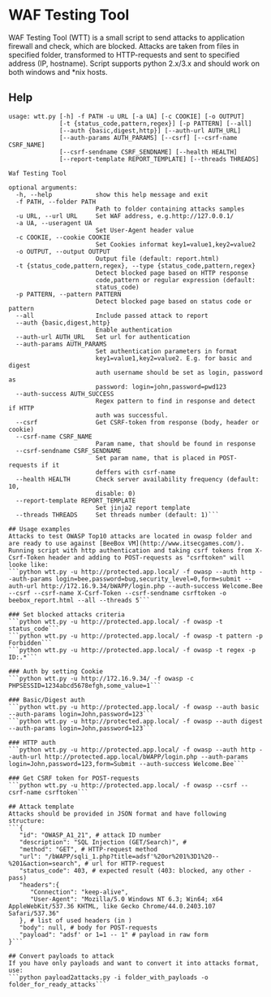 # WAF Testing Tool
WAF Testing Tool (WTT) is a small script to send attacks to application firewall and check, which are blocked. Attacks are taken from files in specified folder, transformed to HTTP-requests and sent to specified address (IP, hostname).
Script supports python 2.x/3.x and should work on both windows and *nix hosts.

## Help
```# python wtt.py --help
usage: wtt.py [-h] -f PATH -u URL [-a UA] [-c COOKIE] [-o OUTPUT]
              [-t {status_code,pattern,regex}] [-p PATTERN] [--all]
              [--auth {basic,digest,http}] [--auth-url AUTH_URL]
              [--auth-params AUTH_PARAMS] [--csrf] [--csrf-name CSRF_NAME]
              [--csrf-sendname CSRF_SENDNAME] [--health HEALTH]
              [--report-template REPORT_TEMPLATE] [--threads THREADS]

Waf Testing Tool

optional arguments:
  -h, --help            show this help message and exit
  -f PATH, --folder PATH
                        Path to folder containing attacks samples
  -u URL, --url URL     Set WAF address, e.g.http://127.0.0.1/
  -a UA, --useragent UA
                        Set User-Agent header value
  -c COOKIE, --cookie COOKIE
                        Set Cookies informat key1=value1,key2=value2
  -o OUTPUT, --output OUTPUT
                        Output file (default: report.html)
  -t {status_code,pattern,regex}, --type {status_code,pattern,regex}
                        Detect blocked page based on HTTP response
                        code,pattern or regular expression (default:
                        status_code)
  -p PATTERN, --pattern PATTERN
                        Detect blocked page based on status code or pattern
  --all                 Include passed attack to report
  --auth {basic,digest,http}
                        Enable authentication
  --auth-url AUTH_URL   Set url for authentication
  --auth-params AUTH_PARAMS
                        Set authentication parameters in format
                        key1=value1,key2=value2. E.g. for basic and digest
                        auth username should be set as login, password as
                        password: login=john,password=pwd123
  --auth-success AUTH_SUCCESS
                        Regex pattern to find in response and detect if HTTP
                        auth was successful.
  --csrf                Get CSRF-token from response (body, header or cookie)
  --csrf-name CSRF_NAME
                        Param name, that should be found in response
  --csrf-sendname CSRF_SENDNAME
                        Set param name, that is placed in POST-requests if it
                        deffers with csrf-name
  --health HEALTH       Check server availability frequency (default: 10,
                        disable: 0)
  --report-template REPORT_TEMPLATE
                        Set jinja2 report template
  --threads THREADS     Set threads number (default: 1)```

## Usage examples
Attacks to test OWASP Top10 attacks are located in owasp folder and are ready to use against [BeeBox VM](http://www.itsecgames.com/).
Running script with http authentication and taking csrf tokens from X-Csrf-Token header and adding to POST-requests as "csrftoken" will looke like:
```python wtt.py -u http://protected.app.local/ -f owasp --auth http --auth-params login=bee,password=bug,security_level=0,form=submit --auth-url http://172.16.9.34/bWAPP/login.php --auth-success Welcome.Bee --csrf --csrf-name X-Csrf-Token --csrf-sendname csrftoken -o beebox_report.html --all --threads 5```

### Set blocked attacks criteria
```python wtt.py -u http://protected.app.local/ -f owasp -t status_code```
```python wtt.py -u http://protected.app.local/ -f owasp -t pattern -p Forbidden```
```python wtt.py -u http://protected.app.local/ -f owasp -t regex -p ID:.*```

### Auth by setting Cookie
```python wtt.py -u http://172.16.9.34/ -f owasp -c PHPSESSID=1234abcd5678efgh,some_value=1```

### Basic/Digest auth
```python wtt.py -u http://protected.app.local/ -f owasp --auth basic --auth-params login=John,password=123```
```python wtt.py -u http://protected.app.local/ -f owasp --auth digest --auth-params login=John,password=123```

### HTTP auth
```python wtt.py -u http://protected.app.local/ -f owasp --auth http --auth-url http://protected.app.local/bWAPP/login.php --auth-params login=John,password=123,form=Submit --auth-success Welcome.Bee```

### Get CSRF token for POST-requests
```python wtt.py -u http://protected.app.local/ -f owasp --csrf --csrf-name csrftoken```

## Attack template
Attacks should be provided in JSON format and have following structure:
```{  
   "id": "OWASP_A1_21", # attack ID number
   "description": "SQL Injection (GET/Search)", # 
   "method": "GET", # HTTP-request method
   "url": "/bWAPP/sqli_1.php?title=adsf'%20or%201%3D1%20--%201&action=search", # url for HTTP-request
   "status_code": 403, # expected result (403: blocked, any other - pass)
   "headers":{  
      "Connection": "keep-alive",
      "User-Agent": "Mozilla/5.0 Windows NT 6.3; Win64; x64 AppleWebKit/537.36 KHTML, like Gecko Chrome/44.0.2403.107 Safari/537.36"
   }, # list of used headers (in )
   "body": null, # body for POST-requests
   "payload": "adsf' or 1=1 -- 1" # payload in raw form
}```

## Convert payloads to attack
If you have only payloads and want to convert it into attacks format, use:
```python payload2attacks.py -i folder_with_payloads -o folder_for_ready_attacks```